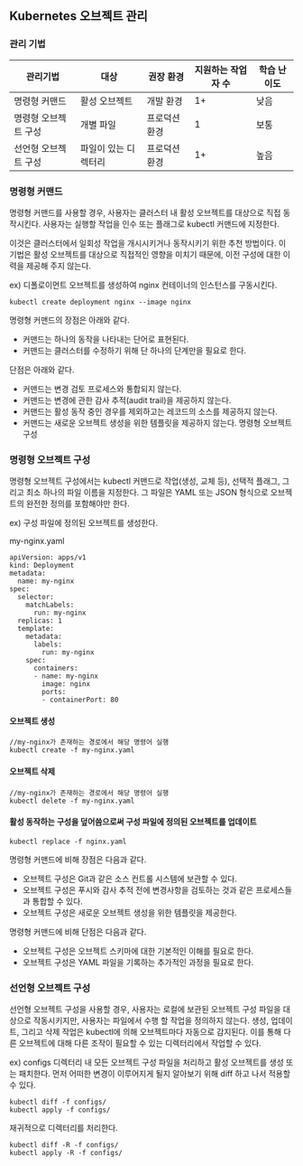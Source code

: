 ## Kubernetes 오브젝트 관리

### 관리 기법

|관리기법|대상|권장 환경|지원하는 작업자 수|학습 난이도|
|------|---|---|---|---|
|명령형 커맨드|활성 오브젝트|개발 환경|1+|낮음|
|명령형 오브젝트 구성|개별 파일|프로덕션 환경|1|보통|
|선언형 오브젝트 구성|파일이 있는 디렉터리|프로덕션 환경|1+|높음|

### 명령형 커맨드

명령형 커맨드를 사용할 경우, 사용자는 클러스터 내 활성 오브젝트를 대상으로 직접 동작시킨다. 사용자는 실행할 작업을 인수 또는 플래그로 kubectl 커맨드에 지정한다.

이것은 클러스터에서 일회성 작업을 개시시키거나 동작시키기 위한 추천 방법이다. 이 기법은 활성 오브젝트를 대상으로 직접적인 영향을 미치기 때문에, 이전 구성에 대한 이력을 제공해 주지 않는다.

ex) 디폴로이먼트 오브젝트를 생성하여 nginx 컨테이너의 인스턴스를 구동시킨다.

	kubectl create deployment nginx --image nginx

명령형 커맨드의 장점은 아래와 같다.

- 커맨드는 하나의 동작을 나타내는 단어로 표현된다.
- 커맨드는 클러스터를 수정하기 위해 단 하나의 단계만을 필요로 한다.

단점은 아래와 같다.

- 커맨드는 변경 검토 프로세스와 통합되지 않는다.
- 커맨드는 변경에 관한 감사 추적(audit trail)을 제공하지 않는다.
- 커맨드는 활성 동작 중인 경우를 제외하고는 레코드의 소스를 제공하지 않는다.
- 커맨드는 새로운 오브젝트 생성을 위한 템플릿을 제공하지 않는다.
명령형 오브젝트 구성

### 명령형 오브젝트 구성

명령형 오브젝트 구성에서는 kubectl 커맨드로 작업(생성, 교체 등), 선택적 플래그, 그리고 최소 하나의 파일 이름을 지정한다. 그 파일은 YAML 또는 JSON 형식으로 오브젝트의 완전한 정의를 포함해야만 한다.

ex) 구성 파일에 정의된 오브젝트를 생성한다.

my-nginx.yaml

    apiVersion: apps/v1
    kind: Deployment
    metadata:
      name: my-nginx
    spec:
      selector:
        matchLabels:
          run: my-nginx
      replicas: 1
      template:
        metadata:
          labels:
            run: my-nginx
        spec:
          containers:
          - name: my-nginx
            image: nginx
            ports:
            - containerPort: 80
            
#### 오브젝트 생성

	//my-nginx가 존재하는 경로에서 해당 명령어 실행
	kubectl create -f my-nginx.yaml
  
#### 오브젝트 삭제

	//my-nginx가 존재하는 경로에서 해당 명령어 실행
	kubectl delete -f my-nginx.yaml 

#### 활성 동작하는 구성을 덮어씀으로써 구성 파일에 정의된 오브젝트를 업데이트

	kubectl replace -f nginx.yaml
    

명령형 커맨드에 비해 장점은 다음과 같다.

- 오브젝트 구성은 Git과 같은 소스 컨트롤 시스템에 보관할 수 있다.
- 오브젝트 구성은 푸시와 감사 추적 전에 변경사항을 검토하는 것과 같은 프로세스들과 통합할 수 있다.
- 오브젝트 구성은 새로운 오브젝트 생성을 위한 템플릿을 제공한다.

명령형 커맨드에 비해 단점은 다음과 같다.

- 오브젝트 구성은 오브젝트 스키마에 대한 기본적인 이해를 필요로 한다.
- 오브젝트 구성은 YAML 파일을 기록하는 추가적인 과정을 필요로 한다.

### 선언형 오브젝트 구성

선언형 오브젝트 구성을 사용할 경우, 사용자는 로컬에 보관된 오브젝트 구성 파일을 대상으로 작동시키지만, 사용자는 파일에서 수행 할 작업을 정의하지 않는다. 생성, 업데이트, 그리고 삭제 작업은 kubectl에 의해 오브젝트마다 자동으로 감지된다. 이를 통해 다른 오브젝트에 대해 다른 조작이 필요할 수 있는 디렉터리에서 작업할 수 있다.

ex) configs 디렉터리 내 모든 오브젝트 구성 파일을 처리하고 활성 오브젝트를 생성 또는 패치한다. 먼저 어떠한 변경이 이루어지게 될지 알아보기 위해 diff 하고 나서 적용할 수 있다.

    kubectl diff -f configs/
    kubectl apply -f configs/
    
재귀적으로 디렉터리를 처리한다.

	kubectl diff -R -f configs/
	kubectl apply -R -f configs/
